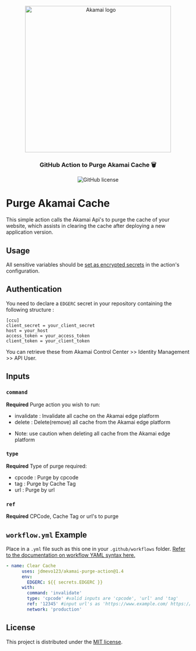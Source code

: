 <p align="center">
  <img alt="Akamai logo" width="400" height="400" src="https://www.eiseverywhere.com/file_uploads/8fca94ae15da82d17d76787b3e6a987a_logo_akamai-developer-experience-2-OL-RGB.png"/>
  <h3 align="center">GitHub Action to Purge Akamai Cache 🗑️</h3>
  <p align="center">
    <img alt="GitHub license" src="https://badgen.net/github/license/jdmevo123/akamai-purge-action?cache=300&color=green"/>
  </p>
</p>

# Purge Akamai Cache   

This simple action calls the Akamai Api's to purge the cache of your website, which assists in clearing the cache after deploying a new application version.

## Usage

All sensitive variables should be [set as encrypted secrets](https://help.github.com/en/articles/virtual-environments-for-github-actions#creating-and-using-secrets-encrypted-variables) in the action's configuration.

## Authentication

You need to declare a `EDGERC` secret in your repository containing the following structure :
```
[ccu]
client_secret = your_client_secret
host = your_host
access_token = your_access_token
client_token = your_client_token
```
You can retrieve these from Akamai Control Center >> Identity Management >> API User.

## Inputs

### `command`
**Required**
Purge action you wish to run:
- invalidate : Invalidate all cache on the Akamai edge platform
- delete : Delete(remove) all cache from the Akamai edge platform
* Note: use caution when deleting all cache from the Akamai edge platform

### `type`
**Required**
Type of purge required:
- cpcode : Purge by cpcode
- tag : Purge by Cache Tag
- url : Purge by url

### `ref`
**Required** 
CPCode, Cache Tag or url's to purge

## `workflow.yml` Example

Place in a `.yml` file such as this one in your `.github/workflows` folder. [Refer to the documentation on workflow YAML syntax here.](https://help.github.com/en/articles/workflow-syntax-for-github-actions)

```yaml
- name: Clear Cache
      uses: jdmevo123/akamai-purge-action@1.4
      env:
        EDGERC: ${{ secrets.EDGERC }}
      with:
        command: 'invalidate' 
        type: 'cpcode' #valid inputs are 'cpcode', 'url' and 'tag'
        ref: '12345' #input url's as 'https://www.example.com/ https://www.example1.com/'
        network: 'production'
```
## License

This project is distributed under the [MIT license](LICENSE.md).
